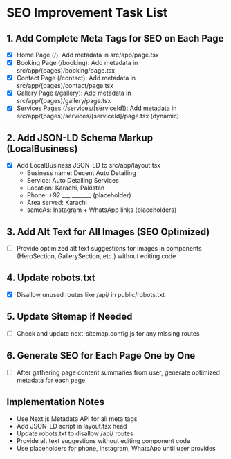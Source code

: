 # SEO Improvement Task List

## 1. Add Complete Meta Tags for SEO on Each Page
- [x] Home Page (/): Add metadata in src/app/page.tsx
- [x] Booking Page (/booking): Add metadata in src/app/(pages)/booking/page.tsx
- [x] Contact Page (/contact): Add metadata in src/app/(pages)/contact/page.tsx
- [x] Gallery Page (/gallery): Add metadata in src/app/(pages)/gallery/page.tsx
- [x] Services Pages (/services/[serviceId]): Add metadata in src/app/(pages)/services/[serviceId]/page.tsx (dynamic)

## 2. Add JSON-LD Schema Markup (LocalBusiness)
- [x] Add LocalBusiness JSON-LD to src/app/layout.tsx
  - Business name: Decent Auto Detailing
  - Service: Auto Detailing Services
  - Location: Karachi, Pakistan
  - Phone: +92 ___ _______ (placeholder)
  - Area served: Karachi
  - sameAs: Instagram + WhatsApp links (placeholders)

## 3. Add Alt Text for All Images (SEO Optimized)
- [ ] Provide optimized alt text suggestions for images in components (HeroSection, GallerySection, etc.) without editing code

## 4. Update robots.txt
- [x] Disallow unused routes like /api/ in public/robots.txt

## 5. Update Sitemap if Needed
- [ ] Check and update next-sitemap.config.js for any missing routes

## 6. Generate SEO for Each Page One by One
- [ ] After gathering page content summaries from user, generate optimized metadata for each page

## Implementation Notes
- Use Next.js Metadata API for all meta tags
- Add JSON-LD script in layout.tsx head
- Update robots.txt to disallow /api/ routes
- Provide alt text suggestions without editing component code
- Use placeholders for phone, Instagram, WhatsApp until user provides
